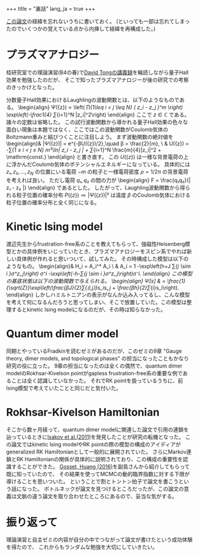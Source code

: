 +++
title = "裏話"
lang_ja = true
+++

[この論文](https://arxiv.org/abs/2406.06415)の経緯を忘れないうちに書いておく。
(といっても一部は忘れてしまったのでいくつかの覚えている点から内挿して経緯を再構成した。)

# プラズマアナロジー

桂研究室での理論演習(B4の春)で[David Tongの講義録](https://www.damtp.cam.ac.uk/user/tong/qhe.html)を輪読しながら量子Hall効果を勉強したのだが、
そこで知ったプラズマアナロジーが後の研究での考察のきっかけとなった。

分数量子Hall効果におけるLaughlingの波動関数とは、以下のようなものである。
\begin{align}
    Ψ(\{z\}) ∝
    \left( ∏_{1\leq i < j \leq N} ( z_i - z_j )^m \right)
    \exp\left(-\frac1{4} ∑_{i=1}^N |z_i|^2\right)
\end{align}
ここで $z ∈ ℂ$ である。諸々の定数は省略した。
この試行波動関数から導かれる量子Hall効果の色々な面白い現象は本題ではなく、ここではこの波動関数がCoulomb気体のBoltzmann重みと結びつくことに注目しよう。
まず波動関数の絶対値を
\begin{align}&
    |Ψ(\{z\})| = e^{-βU(\{z\})/2},\quad
    β = \frac{2}{m}, \\
    &
    U(\{z\})
    = -∑_{1 ≤ i < j ≤ N} m²\ln| z_i - z_j |
    + ∑_{i=1}^N \frac{m}{4}|z_i|^2 + \mathrm{const.}
\end{align}
と書き直す。
この $U(\{z\})$ は一様な背景電荷の上に浮かんだCoulomb気体のポテンシャルエネルギーになっている。
具体的には $z₁, z₂,…,z_N$ の位置にいる電荷 $-m$ の粒子と一様電荷密度 $ρ = 1/2π$ の背景電荷を考えれば良い。
ただし電荷 $q₁, q₂$ の間の力が
\begin{align}
    F = \frac{q₁q₂}{| z₁ - z₂ |}
\end{align}
であるとした。
したがって、Laughling波動関数から得られる粒子位置の確率分布 $P(\{z\}) ≔ |Ψ(\{z\})|²$ は温度 $β$ のCoulomb気体における粒子位置の確率分布と全く同じになる。

# Kinetic Ising model
渡辺先生からfrustration-free系のことを教えてもらって、強磁性Heisenberg模型とかの具体例をいじっていたとき、プラズマアナロジーをスピン系でやれば新しい具体例が作れると思いついて、試してみた。
その時構成した模型は以下のようなもの。
\begin{align}&
    H_i = A_i^† A_i \\
    &
    A_i = 1 -\exp\left(h+J ∑_{j \sim i }σ^z_j\right) σ⁺_i
    -\exp\left(-h-∑_{j \sim i }σ^z_j\right)σ⁻_i.
\end{align}
この模型の基底状態は以下の波動関数で与えられる。
\begin{align}
    Ψ[s] &
    = \frac{1}{\sqrt{Z}}\exp\left(\frac{βJ}{2}∑_{⟨i,j⟩}s_is_j + \frac{βh}{2}∑_{i}s_i\right).
\end{align}
しかしハミルトニアンの表示がなんか込み入ってるし、こんな模型を考えて何になるんだろうと思ってしまい、そこで放置していた。この模型は整理するとkinetic Ising modelになるのだが、その時は知らなかった。

# Quantum dimer model
同期とやっているFradkinを読むゼミがあるのだが、このゼミの9章 "Gauge theory, dimer models, and topological phases" の担当になったこともかなり研究の役に立った。
9章の担当になったのは全くの偶然で、quantum dimer modelのRokhsar-Kivelson pointがgapless frustration-free系の重要な例であることは全く認識していなかった。
それでRK pointを扱っているうちに、前Ising模型で考えていたことと同じだと気付いた。

# Rokhsar-Kivelson Hamiltonian

そこから数ヶ月経って、quantum dimer modelに関連した論文で引用の連鎖を辿っているときに[Isakov et al.(2011)](https://journals.aps.org/prb/abstract/10.1103/PhysRevB.83.125114)を発見したことが研究の転機となった。
この論文ではkinetic Ising modelやRK pointの際の模型の構成のアイディアがgeneralized RK Hamiltonianとして一般的に展開されていた。
さらにMarkov連鎖とRK Hamiltonianの関係が具体的に説明されており、この構成の重要性を認識することができた。
[Gosset, Huang (2016)](https://journals.aps.org/prl/abstract/10.1103/PhysRevLett.116.097202)を副島さんから紹介してもらって既に知っていたので、
その結果を使ってMCMCの動的臨界指数に対する下限が導けることを思いついた。
ということで割とトントン拍子で論文を書こうという話になった。
ボトルネックが論文を見つけるところだったが、この論文の意義は文脈の違う論文を取り合わせたところにあるので、妥当な気がする。

# 振り返って
理論演習と自主ゼミの内容が自分の中でつながって論文が書けたという成功体験を得たので、
これからもランダムな勉強を大切にしていきたい。